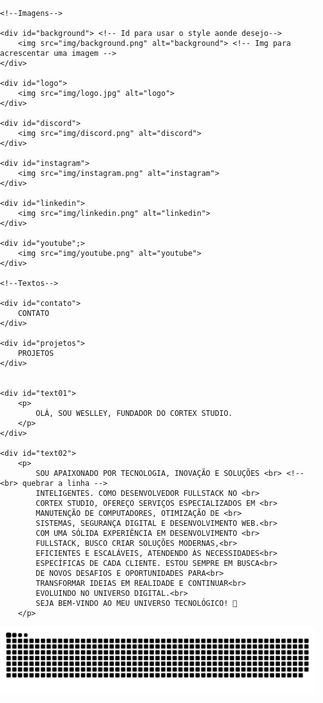 <style>
    /* Define que o body ocupara toda a tela */
    body {
        width: 100%;
        height: 100vh; /* 100% da altura da tela */
        margin: 0;
        padding: 0;
        box-sizing: border-box;
        overflow-x: hidden; /* Evita barra de rolagem horizontal */
    }

    /*Define o fundo*/
    #background img {
        background-size: cover; /* Faz a imagem cobrir toda a tela */
        background-position: center; /* Centraliza a imagem */
        background-repeat: no-repeat; /* Evita repetição */
        width: 100%;
        height: 100vh; /* 100% da altura da tela */

    }
    
    #logo img {
        width: 350px; /* Ajuste o tamanho conforme necessário */
        border-radius: 300%;
    }

    /*Define de imagens*/
    #logo {
        position: absolute;
        left: 138px;
        top: 110px;
    }

    #instagram img {
        position: absolute;
        left: 159px;
        top: 491px;
    }

    #youtube img {
        position: absolute;
        left: 233px;
        top: 491px;
    }

    #discord img {
        position: absolute;
        left: 320px;
        top: 491px;
    }

    #linkedin img {
        position: absolute;
        left: 407px;
        top: 491px;
    }

    /* Textos */
    #projetos {
        font-family: 'Roboto' , sans-serif;
        font-size: 32px;
        color: #817FAD;
        position: absolute;
        left: 813px;
        top: 50px;
    }

    #contato {
        font-family: 'Roboto' , sans-serif;
        font-size: 32px;
        color: #817FAD;
        position: absolute;
        left: 1013px;
        top: 50px;
    }

    #text01 p{
        font-family: 'Roboto' , sans-serif; /*mudar a fonte*/ 
        font-size: 20px ; /*mudar o tamanho da fonte*/
        color: #E0E0E0; /*mudar a cor*/   
        position: absolute;
        left: 650px;
        top: 110px;
        text-align: center; /*deixar alinhado o texto*/ 
    }

    #text02 p{
        font-family: 'Roboto' , sans-serif;
        font-size: 20px; 
        color: #B8B8D1;
        position: absolute;
        left: 611px;
        top: 146px;
        text-align: center;
    }
</style>


</head>
<body>
 
    <!--Imagens-->

    <div id="background"> <!-- Id para usar o style aonde desejo-->
        <img src="img/background.png" alt="background"> <!-- Img para acrescentar uma imagem -->
    </div>

    <div id="logo"> 
        <img src="img/logo.jpg" alt="logo">
    </div>

    <div id="discord">
        <img src="img/discord.png" alt="discord">
    </div>
    
    <div id="instagram">
        <img src="img/instagram.png" alt="instagram">
    </div>

    <div id="linkedin">
        <img src="img/linkedin.png" alt="linkedin">
    </div>

    <div id="youtube";>
        <img src="img/youtube.png" alt="youtube">
    </div>

    <!--Textos-->

    <div id="contato">
        CONTATO
    </div>

    <div id="projetos">
        PROJETOS
    </div>


    <div id="text01">
        <p>
            OLÁ, SOU WESLLEY, FUNDADOR DO CORTEX STUDIO.
        </p>
    </div>

    <div id="text02">
        <p>
            SOU APAIXONADO POR TECNOLOGIA, INOVAÇÃO E SOLUÇÕES <br> <!-- <br> quebrar a linha -->
            INTELIGENTES. COMO DESENVOLVEDOR FULLSTACK NO <br>
            CORTEX STUDIO, OFEREÇO SERVIÇOS ESPECIALIZADOS EM <br>
            MANUTENÇÃO DE COMPUTADORES, OTIMIZAÇÃO DE <br>
            SISTEMAS, SEGURANÇA DIGITAL E DESENVOLVIMENTO WEB.<br>
            COM UMA SÓLIDA EXPERIÊNCIA EM DESENVOLVIMENTO <br>
            FULLSTACK, BUSCO CRIAR SOLUÇÕES MODERNAS,<br>
            EFICIENTES E ESCALÁVEIS, ATENDENDO ÀS NECESSIDADES<br>
            ESPECÍFICAS DE CADA CLIENTE. ESTOU SEMPRE EM BUSCA<br>
            DE NOVOS DESAFIOS E OPORTUNIDADES PARA<br>
            TRANSFORMAR IDEIAS EM REALIDADE E CONTINUAR<br>
            EVOLUINDO NO UNIVERSO DIGITAL.<br>
            SEJA BEM-VINDO AO MEU UNIVERSO TECNOLÓGICO! 🚀
        </p>


</body>
</html>
</div>


![GitHub Snake](https://github.com/Platane/snk/raw/output/github-contribution-grid-snake.svg)
